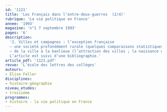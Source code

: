 ```yaml
---
id: '1121'
title: 'Les Français dans l’entre-deux-guerres  (2/4)'
rubrique: 'La vie politique en France'
annee: '1993'
magazine: 'n°1 7 septembre 1993'
pages: '6'
description: 
  '2. Villes et campagnes : l’exception française
  – une société profondément rurale (quelques comparaisons statistiques ; bien des citadins restent, dans le fond, des ruraux ; la lenteur des évolutions et le malaise paysan)
  – de la ville à la banlieue (l’attraction des villes ; la naissance de la banlieue)
  L’article est suivi d’une bibliographie.'
article_pdf: '1121.pdf'
revue: 'L’école des lettres des collèges'
auteurs:
- Élise Feller
disciplines:
- histoire-géographie
niveau_etudes:
- troisième
programmes:
- histoire - la vie politique en France
---
```

